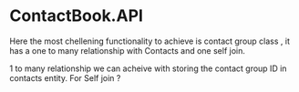 # ContactBook.API

Here the most chellening functionality to achieve is contact group class , it has a one to many relationship with Contacts 
and one self join.

1 to many relationship we can acheive with storing the contact group ID in contacts entity.
For Self join ?

